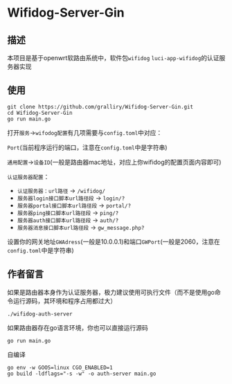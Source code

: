 # Wifidog-Server-Gin

## 描述

本项目是基于openwrt软路由系统中，软件包`wifidog` `luci-app-wifidog`的认证服务器实现

## 使用

```shell
git clone https://github.com/gralliry/Wifidog-Server-Gin.git
cd Wifidog-Server-Gin
go run main.go
```

打开`服务`->`wifodog配置`有几项需要与`config.toml`中对应：

`Port`(当前程序运行的端口，注意在`config.toml`中是字符串)

`通用配置`->`设备ID`(一般是路由器mac地址，对应上你wifidog的配置页面内容即可)

`认证服务器配置`：

* `认证服务器：url路径` -> `/wifidog/`
* `服务器login接口脚本url路径段` -> `login/?`
* `服务器portal接口脚本url路径段` -> `portal/?`
* `服务器ping接口脚本url路径段` -> `ping/?`
* `服务器auth接口脚本url路径段` -> `auth/?`
* `服务器消息接口脚本url路径段` -> `gw_message.php?`

设置你的网关地址`GWAdress`(一般是10.0.0.1)和端口`GWPort`(一般是2060，注意在`config.toml`中是字符串)

## 作者留言

如果是路由器本身作为认证服务器，极力建议使用可执行文件（而不是使用go命令运行源码，其环境和程序占用都过大）

```shell
./wifidog-auth-server
```

如果路由器存在go语言环境，你也可以直接运行源码

```shell
go run main.go
```

自编译

```shell
go env -w GOOS=linux CGO_ENABLED=1
go build -ldflags="-s -w" -o auth-server main.go
```
